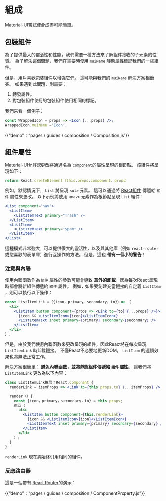 # 組成

<p class="description">Material-UI嘗試使合成盡可能簡單。</p>

## 包裝組件

為了提供最大的靈活性和性能，我們需要一種方法來了解組件接收的子元素的性質。 為了解決這個問題，我們在需要時使用 `muiName` 靜態屬性標記我們的一些組件。

但是，用戶喜歡包裝組件以增強它們。 這可能與我們的 `muiName` 解決方案相衝突。 如果遇到此問題，則需要：

1. 轉發屬性。
2. 對包裝組件使用的包裝組件使用相同的標記。

我們來看一個例子：

```jsx
const WrappedIcon = props => <Icon {...props} />;
WrappedIcon.muiName ='Icon';
```

{{“demo”：“pages / guides / composition / Composition.js”}}

## 組件屬性

Material-UI允許您更改將通過名為 `component`的屬性呈現的根節點。 該組件將呈現如下：

```js
return React.createElement（this.props.component，props）
```

例如，默認情況下， `List` 將呈現 `<ul>` 元素。 這可以通過將 [React組件](https://reactjs.org/docs/components-and-props.html#functional-and-class-components) 傳遞給 `組件` 屬性來更改。 以下示例將使用 `<nav>` 元素作為根節點呈現 `List` 組件：

```jsx
<List component="nav">
  <ListItem>
    <ListItemText primary="Trash" />
  </ListItem>
  <ListItem>
    <ListItemText primary="Spam" />
  </ListItem>
</List>
```

這種模式非常強大，可以提供很大的靈活性，以及​​與其他庫（例如 `react-router` 或您喜歡的表單庫）進行互操作的方法。 但是，這也 **帶有一個小的警告！**

### 注意與內聯

使用內聯函數作為 `組件` 屬性的參數可能會導致 **意外的卸載**，因為每次React呈現時都會將新組件傳遞給 `組件` 屬性。 例如，如果要創建充當鏈接的自定義 `ListItem` ，則可以執行以下操作：

```jsx
const ListItemLink =（{icon，primary，secondary，to}）=> （
  <li>
    <ListItem button component={props => <Link to={to} {...props} />}>
      {icon && <ListItemIcon>{icon}</ListItemIcon>}
      <ListItemText inset primary={primary} secondary={secondary} />
    </ListItem>
  </li>
）;
```

但是，由於我們使用內聯函數來更改呈現的組件，因此React將在每次呈現 `ListItemLink` 時卸載鏈接。 不僅React不必要地更新DOM， `ListItem` 的連鎖效果也將無法正常工作。

解決方案很簡單： **避免內聯函數，並將靜態組件傳遞給 `組件` 屬性**。 讓我們將 `ListItemLink` 更改為以下內容：

```jsx
class ListItemLink擴展了React.Component {
  renderLink = itemProps => <Link to={this.props.to} {...itemProps} />;

  render（）{
    const {icon，primary，secondary，to} = this.props;
    返回（
      <li>
        <ListItem button component={this.renderLink}>
          {icon && <ListItemIcon>{icon}</ListItemIcon>}
          <ListItemText inset primary={primary} secondary={secondary} />
        </ListItem>
      </li>
    ）;
  }
}
```

`renderLink` 現在將始終引用相同的組件。

### 反應路由器

這是一個帶有 [React Router](https://github.com/ReactTraining/react-router)的演示：

{{“demo”：“pages / guides / composition / ComponentProperty.js”}}